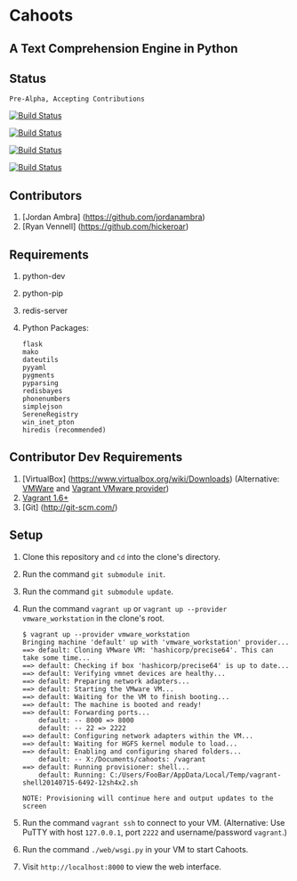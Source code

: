 Cahoots
=======
A Text Comprehension Engine in Python
-------------------------------------

Status
------
```
Pre-Alpha, Accepting Contributions
```
[![Build Status](https://travis-ci.org/SerenitySoftwareLLC/cahoots.svg?branch=master)](https://travis-ci.org/SerenitySoftwareLLC/cahoots)

[![Build Status](https://img.shields.io/badge/coverage-100%-brightgreen.svg?style=flat)](https://travis-ci.org/SerenitySoftwareLLC/cahoots)

[![Build Status](https://img.shields.io/badge/pylint-10.00/10-brightgreen.svg?style=flat)](https://travis-ci.org/SerenitySoftwareLLC/cahoots)

[![Build Status](https://img.shields.io/badge/flake8-passing-brightgreen.svg?style=flat)](https://travis-ci.org/SerenitySoftwareLLC/cahoots)

Contributors
------------
1. [Jordan Ambra] (https://github.com/jordanambra)
2. [Ryan Vennell] (https://github.com/hickeroar)

Requirements
------------
1. python-dev
2. python-pip
3. redis-server
4. Python Packages:

    ```
    flask
    mako
    dateutils
    pyyaml
    pygments
    pyparsing
    redisbayes
    phonenumbers
    simplejson
    SereneRegistry
    win_inet_pton
    hiredis (recommended)
    ```

Contributor Dev Requirements
----------------------------
1. [VirtualBox] (https://www.virtualbox.org/wiki/Downloads) (Alternative: [VMWare](http://www.vmware.com/) and [Vagrant VMware provider](http://www.vagrantup.com/vmware))
2. [Vagrant 1.6+](http://www.vagrantup.com)
3. [Git] (http://git-scm.com/)

Setup
-----
1. Clone this repository and `cd` into the clone's directory.
2. Run the command `git submodule init`.
3. Run the command `git submodule update`.
4. Run the command `vagrant up` or `vagrant up --provider vmware_workstation` in the clone's root.

    ```
    $ vagrant up --provider vmware_workstation
    Bringing machine 'default' up with 'vmware_workstation' provider...
    ==> default: Cloning VMware VM: 'hashicorp/precise64'. This can take some time...
    ==> default: Checking if box 'hashicorp/precise64' is up to date...
    ==> default: Verifying vmnet devices are healthy...
    ==> default: Preparing network adapters...
    ==> default: Starting the VMware VM...
    ==> default: Waiting for the VM to finish booting...
    ==> default: The machine is booted and ready!
    ==> default: Forwarding ports...
        default: -- 8000 => 8000
        default: -- 22 => 2222
    ==> default: Configuring network adapters within the VM...
    ==> default: Waiting for HGFS kernel module to load...
    ==> default: Enabling and configuring shared folders...
        default: -- X:/Documents/cahoots: /vagrant
    ==> default: Running provisioner: shell...
        default: Running: C:/Users/FooBar/AppData/Local/Temp/vagrant-shell20140715-6492-12sh4x2.sh
    
    NOTE: Provisioning will continue here and output updates to the screen
    ```

5. Run the command `vagrant ssh` to connect to your VM. (Alternative: Use PuTTY with host `127.0.0.1`, port `2222` and username/password `vagrant`.)
6. Run the command `./web/wsgi.py` in your VM  to start Cahoots.
7. Visit `http://localhost:8000` to view the web interface.